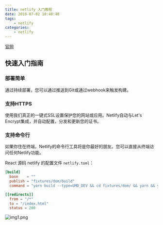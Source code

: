 ```yaml
---
title: netlify 入门教程
date: 2018-07-02 10:40:48
tags:
    - netlify
categories:
    - netlify
---
```


[官网](https://www.netlify.com/)

## 快速入门指南

### 部署简单

通过持续部署，您可以通过推送到Git或通过webhook来触发构建。

### 支持HTTPS

使用我们真正的一键式SSL设置保护您的网站或应用。Netlify自动与Let's Encrypt集成，并自动配置，分发和更新您的证书。

### 支持命令行

如果你住在终端，Netlify的命令行工具将是你最好的朋友。您可以直接从终端访问任何Netlify功能。

React 源码 netlify 的配置文件 `netlify.toml`：
``` toml
[build]
  base    = ""
  publish = "fixtures/dom/build"
  command = "yarn build --type=UMD_DEV && cd fixtures/dom/ && yarn && yarn prestart && yarn build"

[[redirects]]
  from = "/*"
  to = "/index.html"
  status = 200
```

![img1.png](/images/netlify-tutorial/img1.png)

